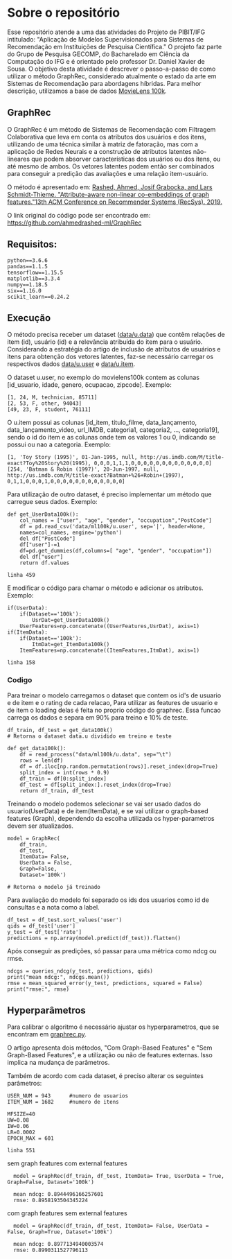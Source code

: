 # Sobre o repositório
Esse repositório atende a uma das atividades do Projeto de PIBIT/IFG intitulado: "Aplicação de Modelos Supervisionados para Sistemas de Recomendação em Instituições de Pesquisa Científica." O projeto faz parte do Grupo de Pesquisa GECOMP, do Bacharelado em Ciência da Computação do IFG e é orientado pelo professor Dr. Daniel Xavier de Sousa.
O objetivo desta atividade é descrever o passo-a-passo de como utilizar o método GraphRec, considerado atualmente o estado da arte em Sistemas de Recomendação para abordagens híbridas. Para melhor descrição, utilizamos a base de dados [MovieLens 100k](https://github.com/znehAC/GraphRec-example/tree/master/data/ml100k).

## GraphRec
O GraphRec é um método de Sistemas de Recomendação com Filtragem Colaborativa que leva em conta os atributos dos usuários e dos itens, utilizando de uma técnica similar à matriz de fatoração, mas com a aplicação de Redes Neurais e a construção de atributos latentes não-lineares que podem absorver características dos usuários ou dos itens, ou até mesmo de ambos. Os vetores latentes podem então ser combinados para conseguir a predição das avaliações e uma relação item-usuário.

O método é apresentado em: [Rashed, Ahmed, Josif Grabocka, and Lars Schmidt-Thieme. "Attribute-aware non-linear co-embeddings of graph features."13th ACM Conference on Recommender Systems (RecSys). 2019.](https://www.ismll.uni-hildesheim.de/pub/pdfs/Ahmed_RecSys19.pdf)

O link original do código pode ser encontrado em: https://github.com/ahmedrashed-ml/GraphRec

## Requisitos: 
    python==3.6.6
	pandas==1.1.5
	tensorflow==1.15.5
	matplotlib==3.3.4
	numpy==1.18.5
	six==1.16.0
	scikit_learn==0.24.2

## Execução

O método precisa receber um dataset ([data/u.data](https://github.com/znehAC/GraphRec-example/tree/master/data/ml100k)) que contêm relações de item (id), usuário (id) e a relevância atribuída do item para o usuário. Considerando a estratégia do artigo de inclusão de atributos de usuários e itens para obtenção dos vetores latentes, faz-se necessário carregar os respectivos dados [data/u.user](https://github.com/znehAC/GraphRec-example/tree/master/data/ml100k) e [data/u.item](https://github.com/znehAC/GraphRec-example/tree/master/data/ml100k).

O dataset u.user, no exemplo do movielens100k contem as colunas [id_usuario, idade, genero, ocupacao, zipcode]. Exemplo:

	[1, 24, M, technician, 85711]
	[2, 53, F, other, 94043]
	[49, 23, F, student, 76111]

O u.item possui as colunas [id_item, titulo_filme, data_lançamento, data_lançamento_video, url_IMDB, categoria1, categoria2, ..., categoria19], sendo o id do item e as colunas onde tem os valores 1 ou 0, indicando se possui ou nao a categoria. Exemplo:

	[1, 'Toy Story (1995)', 01-Jan-1995, null, http://us.imdb.com/M/title-exact?Toy%20Story%20(1995), 0,0,0,1,1,1,0,0,0,0,0,0,0,0,0,0,0,0,0]
	[254, 'Batman & Robin (1997)', 20-Jun-1997, null, http://us.imdb.com/M/title-exact?Batman+%26+Robin+(1997), 0,1,1,0,0,0,1,0,0,0,0,0,0,0,0,0,0,0,0]

Para utilização de outro dataset, é preciso implementar um método que carregue seus dados. Exemplo:

	def get_UserData100k():
		col_names = ["user", "age", "gender", "occupation","PostCode"]
		df = pd.read_csv('data/ml100k/u.user', sep='|', header=None,
		names=col_names, engine='python')
		del df["PostCode"]
		df["user"]-=1
		df=pd.get_dummies(df,columns=[ "age", "gender", "occupation"])
		del df["user"]
		return df.values
	
	linha 459

E modificar o código para chamar o método e adicionar os atributos. Exemplo:

	if(UserData):
	    if(Dataset=='100k'):
	      	UsrDat=get_UserData100k()
	    UserFeatures=np.concatenate((UserFeatures,UsrDat), axis=1) 
	if(ItemData):
	    if(Dataset=='100k'):
			ItmDat=get_ItemData100k()
	    ItemFeatures=np.concatenate((ItemFeatures,ItmDat), axis=1) 

	linha 158



### Codigo
Para treinar o modelo carregamos o dataset que contem os id's de usuario e de item e o rating de cada relacao,
Para utilizar as features de usuario e de item o loading delas é feita no proprio código do graphrec.
Essa funcao carrega os dados e separa em 90% para treino e 10% de teste.

	df_train, df_test = get_data100k() 
	# Retorna o dataset data.u dividido em treino e teste

	def get_data100k():
		df = read_process("data/ml100k/u.data", sep="\t")
		rows = len(df)
		df = df.iloc[np.random.permutation(rows)].reset_index(drop=True)
		split_index = int(rows * 0.9)
		df_train = df[0:split_index]
		df_test = df[split_index:].reset_index(drop=True)
		return df_train, df_test

Treinando o modelo podemos selecionar se vai ser usado dados do usuario(UserData) e de item(ItemData), e se vai utilizar o graph-based features (Graph), dependendo da escolha utilizada os hyper-parametros devem ser atualizados.

	model = GraphRec(
		df_train, 
		df_test, 
		ItemData= False, 
		UserData = False, 
		Graph=False, 
		Dataset='100k') 
	
	# Retorna o modelo já treinado

Para avaliação do modelo foi separado os ids dos usuarios como id de consultas e a nota como a label.

	df_test = df_test.sort_values('user') 
	qids = df_test['user'] 					
	y_test = df_test['rate'] 				
	predictions = np.array(model.predict(df_test)).flatten()
	

Após conseguir as predições, só passar para uma métrica como ndcg ou rmse.

	ndcgs = queries_ndcg(y_test, predictions, qids) 
	print("mean ndcg:", ndcgs.mean())
	rmse = mean_squared_error(y_test, predictions, squared = False)
	print("rmse:", rmse)

## Hyperparâmetros
Para calibrar o algoritmo é necessário ajustar os hyperparametros, que se encontram em [graphrec.py](https://github.com/znehAC/GraphRec-example/tree/master/utils/graphrec.py).

O artigo apresenta dois métodos, "Com Graph-Based Features" e  "Sem Graph-Based Features", e a utilização ou não de features externas. Isso implica na mudança de parâmetros.

Também de acordo com cada dataset, é preciso alterar os seguintes parâmetros:

	USER_NUM = 943		#numero de usuarios
	ITEM_NUM = 1682 	#numero de itens

	MFSIZE=40	
	UW=0.08
	IW=0.06
	LR=0.0002
	EPOCH_MAX = 601	
	
	linha 551

sem graph features com external features 

      model = GraphRec(df_train, df_test, ItemData= True, UserData = True, Graph=False, Dataset='100k')

      mean ndcg: 0.8944496166257601
      rmse: 0.8958193504345224

com graph features sem external features 

      model = GraphRec(df_train, df_test, ItemData= False, UserData = False, Graph=True, Dataset='100k')

      mean ndcg: 0.8977134940003574
      rmse: 0.8990311527796113
